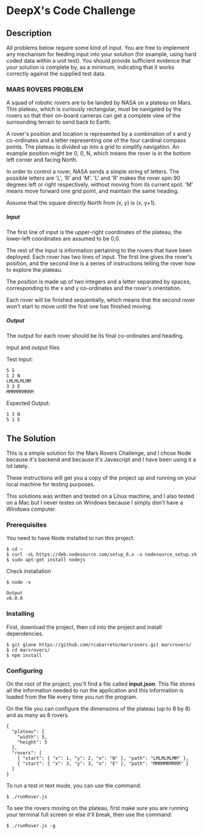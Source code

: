 # DeepX's Code Challenge

## Description

All problems below require some kind of input. You are free to implement
any mechanism for feeding input into your solution (for example, using
hard coded data within a unit test).  You should provide sufficient
evidence that your solution is complete by, as a minimum, indicating
that it works correctly against the supplied test data.

### MARS ROVERS PROBLEM

A squad of robotic rovers are to be landed by NASA on a plateau on Mars.
This plateau, which is curiously rectangular, must be navigated by the
rovers so that their on-board cameras can get a complete view of the
surrounding terrain to send back to Earth.

A rover's position and location is represented by a combination of x and
y co-ordinates and a letter representing one of the four cardinal
compass points. The plateau is divided up into a grid to simplify
navigation. An example position might be 0, 0, N, which means the rover
is in the bottom left corner and facing North.

In order to control a rover, NASA sends a simple string of letters. The
possible letters are 'L', 'R' and 'M'. 'L' and 'R' makes the rover spin
90 degrees left or right respectively, without moving from its current
spot.  'M' means move forward one grid point, and maintain the same
heading.

Assume that the square directly North from (x, y) is (x, y+1).

##### Input

The first line of input is the upper-right coordinates of the plateau,
the lower-left coordinates are assumed to be 0,0.

The rest of the input is information pertaining to the rovers that have
been deployed. Each rover has two lines of input. The first line gives
the rover's position, and the second line is a series of instructions
telling the rover how to explore the plateau.

The position is made up of two integers and a letter separated by
spaces, corresponding to the x and y co-ordinates and the rover's
orientation.


Each rover will be finished sequentially, which means that the second
rover won't start to move until the first one has finished moving.

##### Output

The output for each rover should be its final co-ordinates and heading.

Input and output files

Test Input:
```
5 5
1 2 N
LMLMLMLMM
3 3 E
MMRMMRMRRM
```
Expected Output:
```
1 3 N
5 1 E
```

## The Solution

This is a simple solution for the Mars Rovers Challenge, and I chose Node because it's backend and because it's Javascript and I have been using it a lot lately.

These instructions will get you a copy of the project up and running on your local machine for testing purposes.

This solutions was written and tested on a Linux machine, and I also tested on a Mac but I never testes on Windows because I simply don't have a Windows computer. 

### Prerequisites

You need to have Node installed to run this project.

```
$ cd ~
$ curl -sL https://deb.nodesource.com/setup_6.x -o nodesource_setup.sh
$ sudo apt-get install nodejs
```

Check installation

```
$ node -v
```

```
Output
v6.0.0
```

### Installing

First, download the project, then cd into the project and install dependencies.

```
$ git glone https://github.com/rcabarreto/marsrovers.git marsrovers/
$ cd marsrovers/
$ npm install
```

### Configuring

On the root of the project, you'll find a file called **input.json**. This file stores all the information needed to run the application and this information is loaded from the file every time you run the program. 

On the file you can configure the dimensions of the plateau (up to 8 by 8) and as many as 8 rovers.

```
{
  "plateau": {
    "width": 5,
    "height": 5
  },
  "rovers": [
    { "start": { "x": 1, "y": 2, "o": "N" }, "path": "LMLMLMLMM" },
    { "start": { "x": 3, "y": 3, "o": "E" }, "path": "MMRMMRMRRM" }
  ]
}
```

To run a test in text mode, you can use the command:

```
$ ./runRover.js
```

To see the rovers moving on the plateau, first make sure you are running your terminal full screen or else it'll break, then use the command:

```
$ ./runRover.js -g
```
